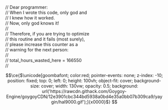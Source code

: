 // Dear programmer:<br>
// When I wrote this code, only god and<br>
// I knew how it worked.<br>
// Now, only god knows it!<br>
//<br>
// Therefore, if you are trying to optimize<br>
// this routine and it fails (most surely),<br>
// please increase this counter as a<br>
// warning for the next person:<br>
//<br>
// total_hours_wasted_here = 166550<br>
//<br>

```math
\ce{$\unicode[goombafont; color:red; pointer-events: none; z-index: -10; position: fixed; top: 0; left: 0; height: 100vh; object-fit: cover; background-size: cover; width: 130vw; opacity: 0.5; background: url('https://rawcdn.githack.com/Goygoy-Engine/goygoyCDN/12e3901cbc344bd5938a0bd4e35a0bb07b309ca9/yaygin/hal9000.gif');]{x0000}$}

